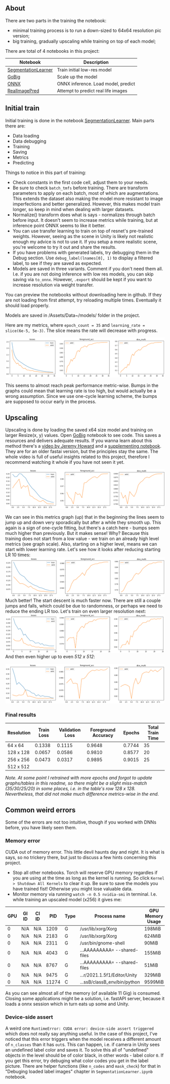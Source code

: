## About
There are two parts in the training the notebook:
- minimal training process is to run a down-sized to 64x64 resolution pic version;
- big training, gradually upscaling while training on top of each model;

There are total of 4 notebooks in this project:

| Notebook | Description |
|-----|-----|
|[SegmentationLearner](/SegmentationLearner.ipynb)|Train initial low-res model |
|[GoBig](/GoBig.ipynb)| Scale up the model |
|[ONNX](/ONNX.ipynb)| ONNX inference. Load model, predict |
|[RealImagePred](/RealImagePred.ipynb)| Attempt to predict real life images |


## Initial train
Initial training is done in the notebook [SegmentationLearner](/SegmentationLearner.ipynb). Main parts there are:
 - Data loading
 - Data debugging
 - Training
 - Saving 
 - Metrics
 - Predicting

Things to notice in this part of training:
- Check constants in the first code cell, adjust them to your needs.
- Be sure to check ```batch_tmfs``` before training. There are transform parameters to apply on each batch, most of which are augmentations. This extends the dataset also making the model more resistant to image imperfections and better generalized. However, this makes model train longer, so keep in mind when dealing with larger datasets.
- Normalize() transform does what is says - normalizes through batch before input. It doesn't seem to increase metrics while training, but at inference point ONNX seems to like it better.
- You can use transfer learning to train on top of resnet's pre-trained weights. However, seeing as the scene in Unity is likely not realistic enough my advice is not to use it. If you setup a more realistic scene, you're welcome to try it out and share the results.
- If you have problems with generated labels, try debugging them in the Debug section. Use ```debug_label(lnames[0], 1)``` to display a filtered label, to see if they are saved as expected.
- Models are saved in three variants. Comment if you don't need them all. I.e. if you are not doing inference with low res models, you can skip saving via ```to_onnx```. However, ```.export``` should be kept if you want to increase resolution via weight transfer.

You can preview the notebooks without downloading here in github. If they are not loading from first attempt, try reloading multiple times. Eventually it should load properly.

Models are saved in /Assets/Data~/models/ folder in the project.

Here are my metrics, where ```epoch_count = 35``` and ```learning_rate = slice(6e-5, 5e-3)```. The slice means the rate will decrease with progress.

![metrics_64](/readme_images/metrics_64.png)

This seems to almost reach peak performance metric-wise. Bumps in the graphs could mean that learning rate is too high, but would actually be a wrong assumption. Since we use one-cycle learning scheme, the bumps are supposed to occur early in the process.

## Upscaling
Upscaling is done by loading the saved x64 size model and training on larger Resize(x, y) values. Open [GoBig](/GoBig.ipynb) notebook to see code.
This saves a resources and delivers adequate results. If you wanna learn about this method there's a [video by Jeremy Howard](https://youtu.be/MpZxV6DVsmM?t=5176) and a [supplementing notebook](https://github.com/fastai/course-v3/blob/master/nbs/dl1/lesson3-camvid.ipynb). They are for an older fastai version, but the principles stay the same. The whole video is full of useful insights related to this project, therefore I  recommend watching it whole if you have not seen it yet.

![metrics_64](/readme_images/metrics_128.png)

We can see in this metrics graph (up) that in the beginning the lines seem to jump up and down very sporadically but after a while they smooth up. This again is a sign of one-cycle fitting, but there's a catch here - bumps seem much higher than previously. But it makes sense! Why? Because this training does not start from a low value - we train on an already high level metrics (see graph scale). Also, starting on a higher level, means we can start with lower learning rate. Let's see how it looks after reducing starting LR  10 times:
![metrics_64](/readme_images/metrics_128_LR.png)
Much better! The start descent is much faster now. There are still a couple jumps and falls, which could be due to randomness, or perhaps we need to reduce the ending LR too. Let's train on even larger resolution next:
![metrics_246](/readme_images/metrics_256.png)
And then even higher up to even *512 x 512*:

![metrics_512](/readme_images/metrics_512.png)

### Final results

| Resolution | Train Loss | Validation Loss | Foreground Accuracy | Epochs | Total Train Time |
| ----------- | ----------- | ----------- | ----------- | ----------- | ----------- |
|  64 x 64  | 0.1338 |	0.1115 |  0.9648 |  0.7744 | 35 | 15:41 |
| 128 x 128 | 0.0657 |	0.0586 |	0.9810 |	0.8577 | 20 | 8:56 |
| 256 x 256 | 0.0473 |	0.0317 |	0.9895 |	0.9015 | 25 | 29:42 |
| 512 x 512 |

*Note. At some point I retrained with more epochs and forgot to update graphs/tables in this readme, so there might be a slight miss-match (35/30/25/20) in some places, i.e. in the table's row 128 x 128. Nevertheless, that did not make much difference metrics-wise in the end.*


## Common weird errors
Some of the errors are not too intuitive, though if you worked with DNNs before, you have likely seen them.
### Memory error
CUDA out of memory error. This little devil haunts day and night. It is what is says, so no trickery there, but just to discuss a few hints concerning this project.
- Stop all other notebooks. Torch will reserve GPU memory regardles if you are using at the time as long as the kernel is running. So click ```Kernel > Shutdown All Kernels``` to clear it up. Be sure to save the models you have trained fist! Otherwise you might lose valuable data.
- Monitor memory via running ```watch -n 0.5 nvidia-smi``` in terminal. I.e. while training an upscaled model (x256) it gives me:
  

|  GPU |  GI ID| CI ID| PID | Type | Process name | GPU Memory Usage |
| ----------- | ----------- | ----------- | ----------- | ----------- | ----------- | ----------- |
|    0 |  N/A | N/A   |   1209    |  G |  /usr/lib/xorg/Xorg     |           198MiB |
|    0  | N/A | N/A   |   2183 |     G |  /usr/lib/xorg/Xorg   |             624MiB |
|    0  | N/A | N/A   |   2311 |     G |   /usr/bin/gnome-shell    |           90MiB |
|    0  | N/A | N/A   |   4043 |     G |  ...AAAAAAAAA= --shared-files    |  155MiB |
|    0 |  N/A | N/A   |   8767 |     G |  ...AAAAAAAAA= --shared-files   |    51MiB |
|    0 | N/A | N/A   |   9475 |     G |  ...r/2021.1.5f1/Editor/Unity   |   329MiB |
|    0  | N/A | N/A   |  11274  |    C |  ...ssB/classB_env/bin/python   |  9599MiB |

As you can see almost all of the memory (of available 11 Gig) is consumed. Closing some applications might be a solution, i.e. fastAPI server, because it loads a onnx session which in turn eats up some and Unity.
### Device-side assert
A weird one ```RuntimeError: CUDA error: device-side assert triggered``` which does not really say anything useful. In the case of this project, I've noticed that this error triggers when the model receives a different amount of ```n_classes``` than it has ```out```s. This can happen, i.e. if camera in Unity sees an undefined label color and saves it. To solve this all of "undefined" objects in the level should be of color black, in other words - label color ```0```. If you get this error, try debuging what color codes you get in the label picture. There are helper functions (like ```n_codes``` and ```mask_check```) for that in "Debuging loaded label images" chapter in ```SegmentationLearner.ipynb``` notebook.